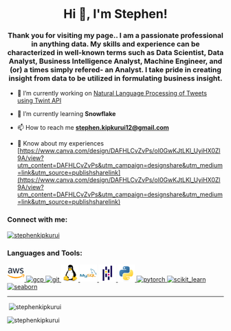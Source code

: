<!-- # Hello, I am Stephen.

<hr>

### Thank you for visiting my page.. I am a passionate professional in anything data. My skills and experience can be characterized in well-known terms such as Data Scientist, Data Analyst, Business Intelligence Analyst, Machine Engineer, and (or) a times simply refered as an Analyst. I take pride in creating insight from structured, semi-structured and non-structured data to be utilized in formulating business decisions.   -->



<h1 align="center">Hi 👋, I'm Stephen!</h1>
<h3 align="center">Thank you for visiting my page.. I am a passionate professional in anything data. My skills and experience can be characterized in well-known terms such as Data Scientist, Data Analyst, Business Intelligence Analyst, Machine Engineer, and (or) a times simply refered- an Analyst. I take pride in creating insight from data to be utilized in formulating business insight.</h3>

- 🔭 I’m currently working on [Natural Language Processing of Tweets using Twint API](https://github.com/stephenkipkurui/Kenya-Elections-Tweets-Sentiments)

- 🌱 I’m currently learning **Snowflake**

- 📫 How to reach me **stephen.kipkurui12@gmail.com**

- 📄 Know about my experiences [https://www.canva.com/design/DAFHLCvZvPs/oI0GwKJtLKl_UyiHX0Zl9A/view?utm_content=DAFHLCvZvPs&utm_campaign=designshare&utm_medium=link&utm_source=publishsharelink](https://www.canva.com/design/DAFHLCvZvPs/oI0GwKJtLKl_UyiHX0Zl9A/view?utm_content=DAFHLCvZvPs&utm_campaign=designshare&utm_medium=link&utm_source=publishsharelink)

<h3 align="left">Connect with me:</h3>
<p align="left">
<a href="https://linkedin.com/in/stephenkipkurui" target="blank"><img align="center" src="https://raw.githubusercontent.com/rahuldkjain/github-profile-readme-generator/master/src/images/icons/Social/linked-in-alt.svg" alt="stephenkipkurui" height="30" width="40" /></a>
</p>

<h3 align="left">Languages and Tools:</h3>
<p align="left"> <a href="https://aws.amazon.com" target="_blank" rel="noreferrer"> <img src="https://raw.githubusercontent.com/devicons/devicon/master/icons/amazonwebservices/amazonwebservices-original-wordmark.svg" alt="aws" width="40" height="40"/> </a> <a href="https://cloud.google.com" target="_blank" rel="noreferrer"> <img src="https://www.vectorlogo.zone/logos/google_cloud/google_cloud-icon.svg" alt="gcp" width="40" height="40"/> </a> <a href="https://git-scm.com/" target="_blank" rel="noreferrer"> <img src="https://www.vectorlogo.zone/logos/git-scm/git-scm-icon.svg" alt="git" width="40" height="40"/> </a> <a href="https://www.linux.org/" target="_blank" rel="noreferrer"> <img src="https://raw.githubusercontent.com/devicons/devicon/master/icons/linux/linux-original.svg" alt="linux" width="40" height="40"/> </a> <a href="https://www.mysql.com/" target="_blank" rel="noreferrer"> <img src="https://raw.githubusercontent.com/devicons/devicon/master/icons/mysql/mysql-original-wordmark.svg" alt="mysql" width="40" height="40"/> </a> <a href="https://pandas.pydata.org/" target="_blank" rel="noreferrer"> <img src="https://raw.githubusercontent.com/devicons/devicon/2ae2a900d2f041da66e950e4d48052658d850630/icons/pandas/pandas-original.svg" alt="pandas" width="40" height="40"/> </a> <a href="https://www.python.org" target="_blank" rel="noreferrer"> <img src="https://raw.githubusercontent.com/devicons/devicon/master/icons/python/python-original.svg" alt="python" width="40" height="40"/> </a> <a href="https://pytorch.org/" target="_blank" rel="noreferrer"> <img src="https://www.vectorlogo.zone/logos/pytorch/pytorch-icon.svg" alt="pytorch" width="40" height="40"/> </a> <a href="https://scikit-learn.org/" target="_blank" rel="noreferrer"> <img src="https://upload.wikimedia.org/wikipedia/commons/0/05/Scikit_learn_logo_small.svg" alt="scikit_learn" width="40" height="40"/> </a> <a href="https://seaborn.pydata.org/" target="_blank" rel="noreferrer"> <img src="https://seaborn.pydata.org/_images/logo-mark-lightbg.svg" alt="seaborn" width="40" height="40"/> </a> </p>

<hr>

<p>&nbsp;<img align="center" src="https://github-readme-stats.vercel.app/api?username=stephenkipkurui&theme=github_dark&show_icons=true&count_private=true" alt="stephenkipkurui" /></p>

<p><img align="left" src="https://github-readme-stats.vercel.app/api/top-langs?username=stephenkipkurui&show_icons=true&locale=en&layout=compact&theme=github_dark" alt="stephenkipkurui" /></p>

<!-- 
![Github stats](https://github-readme-stats.vercel.app/api?username=stephenkipkurui&theme=github_dark&show_icons=true&count_private=true) -->

<!-- 
![Top Languages Card](https://github-readme-stats.vercel.app/api/top-langs/?username=stephenkipkurui&layout=compact&theme=github_dark) -->



